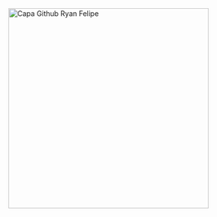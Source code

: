 <div>
       <img src="https://drive.google.com/file/d/1R4xjgO0YQmM7X-eTaZpELTdD9MHIyeUu/preview" min-width="400px" max-width="400px" width="400px" align="center" alt="Capa Github Ryan Felipe">
</div>

<div id='Texto'>
       <h1></h1>
</div>

